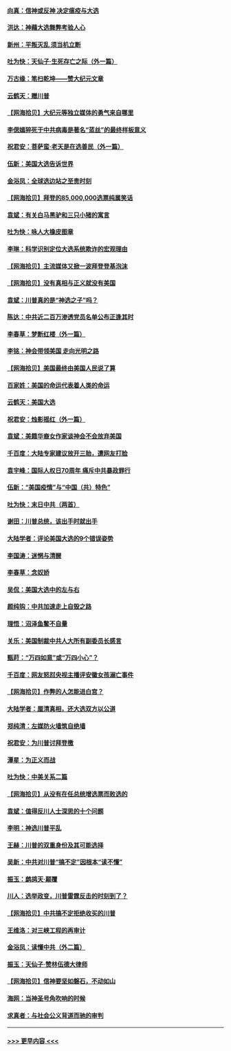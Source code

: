 #### [向真：信神或反神 决定瘟疫与大选](../pages/nsc993/n12632710.md?t=12201702) 
#### [洪达：神藉大选舞弊考验人心](../pages/nsc993/n12631962.md?t=12201702) 
#### [新州：平叛灭乱  须当机立断](../pages/nsc993/n12631946.md?t=12201702) 
#### [吐为快：天仙子‧生死存亡之际（外一篇）](../pages/nsc993/n12631927.md?t=12201702) 
#### [万古缘：笔扫乾坤——赞大纪元文章](../pages/nsc993/n12631922.md?t=12201702) 
#### [云鹤天：赠川普](../pages/nsc993/n12631823.md?t=12201702) 
#### [【网海拾贝】大纪元等独立媒体的勇气来自哪里](../pages/nsc993/n12629961.md?t=12201702) 
#### [李偲嫣猝死于中共病毒是著名“蓝丝”的最终样板意义](../pages/nsc993/n12628812.md?t=12201702) 
#### [祝君安：菩萨蛮·老天是在选善民（外一篇）](../pages/nsc993/n12628793.md?t=12201702) 
#### [伍新：美国大选告诉世界](../pages/nsc993/n12628768.md?t=12201702) 
#### [金浴凤：全球选边站之至贵时刻](../pages/nsc993/n12627318.md?t=12201702) 
#### [【网海拾贝】拜登的85,000,000选票纯属笑话](../pages/nsc993/n12626569.md?t=12201702) 
#### [袁斌：有关白马黑驴和三只小猪的寓言](../pages/nsc993/n12626198.md?t=12201702) 
#### [吐为快：咏人大橡皮图章](../pages/nsc993/n12624470.md?t=12201702) 
#### [李琳：科学识别定位大选系统欺诈的宏观理由](../pages/nsc993/n12624340.md?t=12201702) 
#### [【网海拾贝】主流媒体又掀一波拜登登基泡沫](../pages/nsc993/n12624000.md?t=12201702) 
#### [【网海拾贝】没有真相与正义就没有美国](../pages/nsc993/n12621885.md?t=12201702) 
#### [袁斌：川普真的是“神选之子”吗？](../pages/nsc993/n12621749.md?t=12201702) 
#### [陈达：中共近二百万渗透党员名单公布正逢其时](../pages/nsc993/n12620870.md?t=12201702) 
#### [李春草：梦断红楼（外一篇）](../pages/nsc993/n12619122.md?t=12201702) 
#### [李铭：神会带领美国 走向光明之路](../pages/nsc993/n12618584.md?t=12201702) 
#### [【网海拾贝】美国最终由美国人民说了算](../pages/nsc993/n12617255.md?t=12201702) 
#### [百家姓：美国的命运代表着人类的命运](../pages/nsc993/n12615838.md?t=12201702) 
#### [云鹤天：美国大选](../pages/nsc993/n12615994.md?t=12201702) 
#### [祝君安：烛影摇红（外一篇）](../pages/nsc993/n12615975.md?t=12201702) 
#### [袁斌：美籍华裔女作家谈神会不会放弃美国](../pages/nsc993/n12615263.md?t=12201702) 
#### [千百度：大陆专家建议放开三胎，遭网友打脸](../pages/nsc993/n12614456.md?t=12201702) 
#### [袁宇峰：国际人权日70周年 痛斥中共暴政罪行](../pages/nsc993/n12611965.md?t=12201702) 
#### [伍新：“美国疫情”与“中国（共）特色”](../pages/nsc993/n12611463.md?t=12201702) 
#### [吐为快：末日中共（两首）](../pages/nsc993/n12611461.md?t=12201702) 
#### [谢田：川普总统，该出手时就出手](../pages/nsc993/n12610905.md?t=12201702) 
#### [大陆学者：评论美国大选的9个错误姿势](../pages/nsc993/n12609586.md?t=12201702) 
#### [李国涛：迷惘与清醒](../pages/nsc993/n12607532.md?t=12201702) 
#### [李春草：念奴娇](../pages/nsc993/n12607083.md?t=12201702) 
#### [吴侃：美国大选中的左与右](../pages/nsc993/n12607054.md?t=12201702) 
#### [颜纯钩：中共加速走上自毁之路](../pages/nsc993/n12606473.md?t=12201702) 
#### [理悟：沼泽鱼鳖不自量](../pages/nsc993/n12606454.md?t=12201702) 
#### [关乐：美国制裁中共人大所有副委员长感言](../pages/nsc993/n12606442.md?t=12201702) 
#### [甄莳：“万四如意”或“万四小心”？](../pages/nsc993/n12606091.md?t=12201702) 
#### [千百度：网友怒怼央视主播评安徽女孩溺亡事件](../pages/nsc993/n12605370.md?t=12201702) 
#### [【网海拾贝】作弊的人怎能进白宫？](../pages/nsc993/n12603546.md?t=12201702) 
#### [大陆学者：厘清真相，还大选双方以公道](../pages/nsc993/n12603475.md?t=12201702) 
#### [郑纯清：左媒防火墙筑自绝墙](../pages/nsc993/n12602226.md?t=12201702) 
#### [祝君安：为川普讨拜登檄](../pages/nsc993/n12602199.md?t=12201702) 
#### [潭星：为正义而战](../pages/nsc993/n12600926.md?t=12201702) 
#### [吐为快：中美关系二篇](../pages/nsc993/n12600908.md?t=12201702) 
#### [【网海拾贝】从没有在任总统增选票而败选的](../pages/nsc993/n12600435.md?t=12201702) 
#### [袁斌：值得反川人士深思的十个问题](../pages/nsc993/n12600332.md?t=12201702) 
#### [李明：神选川普平乱](../pages/nsc993/n12599751.md?t=12201702) 
#### [王赫：川普的双重身份及其可能选择](../pages/nsc993/n12599723.md?t=12201702) 
#### [吴新：中共对川普“搞不定”因根本“读不懂”](../pages/nsc993/n12599502.md?t=12201702) 
#### [振玉：鹧鸪天‧颠覆](../pages/nsc993/n12599494.md?t=12201702) 
#### [川人：选举政变，川普雷霆反击的时刻到了？](../pages/nsc993/n12599291.md?t=12201702) 
#### [【网海拾贝】中共搞不定拒绝收买的川普](../pages/nsc993/n12598955.md?t=12201702) 
#### [王维洛：对三峡工程的再审计](../pages/nsc993/n12598436.md?t=12201702) 
#### [金浴凤：读懂中共（外二篇）](../pages/nsc993/n12597943.md?t=12201702) 
#### [振玉：天仙子‧赞林伍德大律师](../pages/nsc993/n12597929.md?t=12201702) 
#### [【网海拾贝】信神要坚如磐石，不动如山](../pages/nsc993/n12597901.md?t=12201702) 
#### [海网：当神圣号角吹响的时候](../pages/nsc993/n12595891.md?t=12201702) 
#### [求真者：与社会公义背道而驰的审判](../pages/nsc993/n12595868.md?t=12201702) 

----
#### [ >>> 更早内容 <<< ](../indexes/nsc993-earlier.md)
